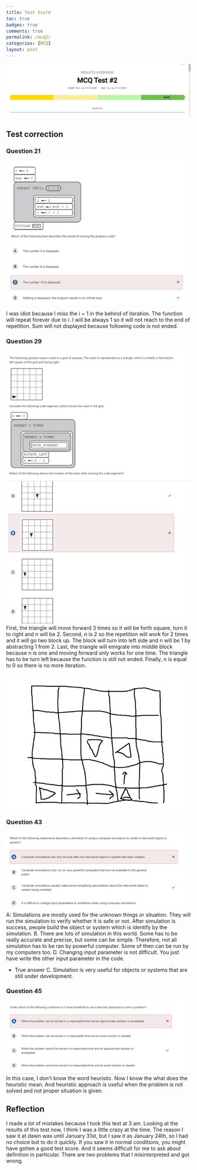 ```yaml
---
title: Test Score
toc: true
badges: true
comments: true
permalink: /mcq2/
categories: [MCQ]
layout: post
---
```

![test score](../images/testscore.png)

## Test correction
### Question 21

![question21](../images/question21.png)

I was idiot because I miss the i = 1 in the behind of iteration. The function will repeat forever due to i. I will be always 1 so it will not reach to the end of repetition. Sum will not displayed because following code is not ended. 

### Question 29

![question29](../images/question29.png)
![answer29](../images/answer.png)
First, the triangle will move forward 3 times so it will be forth square, turn it to right and n will be 2. Second, n is 2 so the repetition will work for 2 times and it will go two block up. The block will turn into left side and n will be 1 by abstracting 1 from 2. Last, the triangle will emigrate into middle block because n is one and moving forward only works for one time. The triangle has to be turn left because the function is still not ended. Finally, n is equal to 0 so there is no more iteration.

![show](../images/draw.png)

### Question 43
![question43](../images/question43.png)
A: Simulations are mostly used for the unknown things or situation. They will run the simulation to verify whether it is safe or not. After simulation is success, people build the object or system which is identify by the simulation.
B. There are lots of simulation in this world. Some has to be really accurate and precise, but some can be simple. Therefore, not all simulation has to be ran by powerful computer. Some of then can be run by my computers too.
D. Changing input parameter is not difficult. You just have write the other input parameter in the code.     

- True answer C. Simulation is very useful for objects or systems that are still under development.


### Question 45
![question45](../images/question45.png)
In this case, I don't know the word heuristic. Now I know the what does the heuristic mean. And heuristic approach is useful when the problem is not solved and not proper situation is given. 


## Reflection
I made a lot of mistakes because I took this test at 3 am. Looking at the results of this test now, I think I was a little crazy at the time. The reason I saw it at dawn was until January 31st, but I saw it as January 24th, so I had no choice but to do it quickly. If you saw it in normal conditions, you might have gotten a good test score. And it seems difficult for me to ask about definition in particular. There are two problems that I misinterpreted and got wrong.
